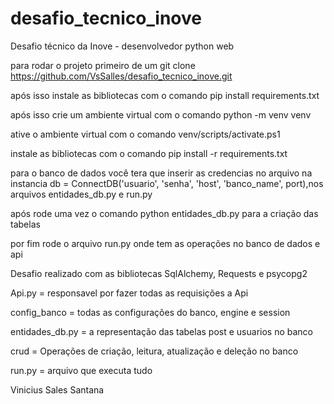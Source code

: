 # desafio_tecnico_inove
Desafio técnico da Inove - desenvolvedor python web

para rodar o projeto primeiro de um git clone https://github.com/VsSalles/desafio_tecnico_inove.git

após isso instale as bibliotecas com o comando pip install requirements.txt

após isso crie um ambiente virtual com o comando python -m venv venv

ative o ambiente virtual com o comando venv/scripts/activate.ps1

instale as bibliotecas com o comando pip install -r requirements.txt

para o banco de dados você tera que inserir as credencias no arquivo na instancia db = ConnectDB('usuario', 'senha', 'host', 'banco_name', port),nos arquivos entidades_db.py e run.py

após rode uma vez o comando python entidades_db.py para a criação das tabelas

por fim rode o arquivo run.py onde tem as operações no banco de dados e api

Desafio realizado com as bibliotecas SqlAlchemy, Requests e psycopg2


Api.py = responsavel por fazer todas as requisições a Api

config_banco = todas as configurações do banco, engine e session

entidades_db.py = a representação das tabelas post e usuarios no banco

crud = Operações de criação, leitura, atualização e deleção no banco

run.py = arquivo que executa tudo

Vinicius Sales Santana
